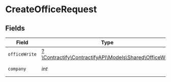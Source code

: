 # CreateOfficeRequest


## Fields

| Field                                                                                        | Type                                                                                         | Required                                                                                     | Description                                                                                  |
| -------------------------------------------------------------------------------------------- | -------------------------------------------------------------------------------------------- | -------------------------------------------------------------------------------------------- | -------------------------------------------------------------------------------------------- |
| `officeWrite`                                                                                | [?\Contractify\ContractifyAPI\Models\Shared\OfficeWrite](../../Models/Shared/OfficeWrite.md) | :heavy_minus_sign:                                                                           | N/A                                                                                          |
| `company`                                                                                    | *int*                                                                                        | :heavy_check_mark:                                                                           | Id of the company                                                                            |
